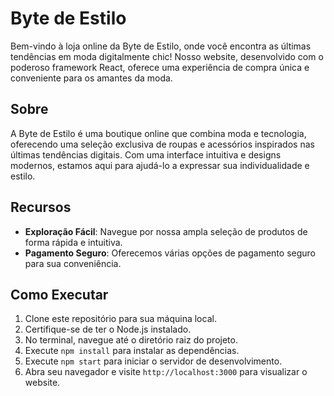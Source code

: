 # Byte de Estilo

Bem-vindo à loja online da Byte de Estilo, onde você encontra as últimas tendências em moda digitalmente chic! Nosso website, desenvolvido com o poderoso framework React, oferece uma experiência de compra única e conveniente para os amantes da moda.

## Sobre

A Byte de Estilo é uma boutique online que combina moda e tecnologia, oferecendo uma seleção exclusiva de roupas e acessórios inspirados nas últimas tendências digitais. Com uma interface intuitiva e designs modernos, estamos aqui para ajudá-lo a expressar sua individualidade e estilo.

## Recursos

- **Exploração Fácil**: Navegue por nossa ampla seleção de produtos de forma rápida e intuitiva.
- **Pagamento Seguro**: Oferecemos várias opções de pagamento seguro para sua conveniência.

## Como Executar

1. Clone este repositório para sua máquina local.
2. Certifique-se de ter o Node.js instalado.
3. No terminal, navegue até o diretório raiz do projeto.
4. Execute `npm install` para instalar as dependências.
5. Execute `npm start` para iniciar o servidor de desenvolvimento.
6. Abra seu navegador e visite `http://localhost:3000` para visualizar o website.

